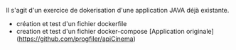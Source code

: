 Il s'agit d'un exercice de dokerisation d'une application JAVA déjà existante.
- création et test d'un fichier dockerfile
- creation et test d'un fichier docker-compose
[Application originale]
(https://github.com/progfiler/apiCinema)

